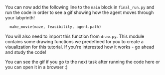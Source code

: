 You can now add the following line to the `main` block in `final_run.py`
and run the code in order to see a gif showing how 
the agent moves through your labyrinth! 

```python
  make_movie(maze, feasibility, agent.path)
```

You will also need to import this function from `draw.py`.
This module contains some drawing functions we predefined for you to create a visualization for this tutorial.
If you're interested how it works - go ahead and study the code!

You can see the gif if you go to the next task after running the code here
or you can open it in a browser :)
